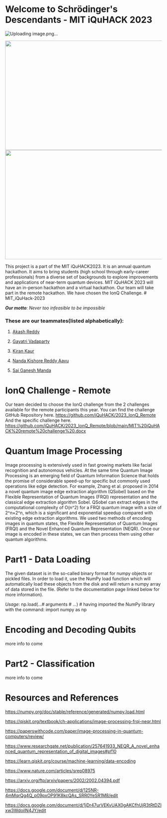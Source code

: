 <b><h1>Welcome to Schrödinger's Descendants - MIT iQuHACK 2023</h1></b>
![Uploading image.png…]()

<img src="![Uploading image.png…]()" width="1000" height="350"/>
<img src="E:/Quantum Computing/Resources and Content/MIT.jpg" width="1000" height="350"/>



This project is a part of the MIT iQuHACK2023. It is an annual quantum hackathon. It aims to bring students (high school through early-career professionals) from a diverse set of backgrounds to explore improvements and applications of near-term quantum devices. MIT iQuHACK 2023 will have an in-person hackathon and a virtual hackathon. Our team will take part in the remote hackathon. We have chosen the IonQ Challenge. # MIT_iQuHack-2023

***Our motto**: Never too infeasible to be impossible*


<h3>These are our teammates(listed alphabetically):</h3>

1. [Akash Reddy](https://github.com/Akash6300)

2. [Gayatri Vadaparty](https://github.com/GayatriVadaparty)

3. [Kiran Kaur](https://github.com/KyranKaur)

4. [Nanda Kishore Reddy Aavu](https://github.com/nandakishore1807/)

5. [Sai Ganesh Manda](https://github.com/mvsg2)

<h1>IonQ Challenge - Remote</h1>

Our team decided to choose the IonQ challenge from the 2 challenges available for the remote participants this year. You can find the challenge GitHub Repository here. https://github.com/iQuHACK/2023_IonQ_Remote And the specific challenge here. https://github.com/iQuHACK/2023_IonQ_Remote/blob/main/MIT%20iQuHACK%20remote%20challenge%20.docx

<h1>Quantum Image Processing</h1>

Image processing is extensively used in fast growing markets like facial recognition and autonomous vehicles. At the same time Quantum Image Processing is an emerging field of Quantum Information Science that holds the promise of considerable speed-up for specific but commonly used operations like edge detection. For example, Zhang et al. proposed in 2014 a novel quantum image edge extraction algorithm (QSobel) based on the Flexible Representation of Quantum Images (FRQI) representation and the classical edge extraction algorithm Sobel. QSobel can extract edges in the computational complexity of O(n^2) for a FRQI quantum image with a size of  2^n×2^n, which is a significant and exponential speedup compared with existing edge extraction algorithms. We used two methods of encoding images in quantum states, the Flexible Representation of Quantum Images (FRQI) and the Novel Enhanced Quantum Representation (NEQR). Once our image is encoded in these states, we can then process them using other quantum algorithms.

<h1>Part1 - Data Loading</h1>

The given dataset is in the so-called binary format for numpy objects or pickled files. In order to load it, use the NumPy load function which will automatically load these objects from the disk and will return a numpy array of data stored in the file. (Refer to the documentation page linked below for more information).

*Usage*: np.load(...# arguments # ...)  # having imported the NumPy library with the command: import numpy as np

<h1>Encoding and Decoding Qubits</h1>

more info to come

<h1>Part2 - Classification</h1>

more info to come

<h1><b>Resources and References</b></h1>

https://numpy.org/doc/stable/reference/generated/numpy.load.html

https://qiskit.org/textbook/ch-applications/image-processing-frqi-neqr.html

https://paperswithcode.com/paper/image-processing-in-quantum-computers/review/

https://www.researchgate.net/publication/257641933_NEQR_A_novel_enhanced_quantum_representation_of_digital_images#pf10

https://learn.qiskit.org/course/machine-learning/data-encoding

https://www.nature.com/articles/srep08975

https://arxiv.org/ftp/arxiv/papers/2002/2002.04394.pdf

https://docs.google.com/document/d/125NR-4mMqrQg4Q_p09pxOP91K8kcQAs_SRR0YeSR1M8/edit

https://docs.google.com/document/d/1jDr47urVEKvUAX0gAKCfhUjR3tRtDZIxw3WdoilN4JY/edit
